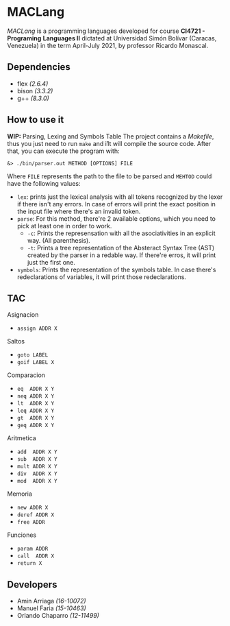 # **MACLang**

*MACLang* is a programming languages developed for course **CI4721 - Programing** 
**Languages II** dictated at Universidad Simón Bolívar (Caracas, Venezuela) in the 
term April-July 2021, by professor Ricardo Monascal.

## Dependencies
* flex *(2.6.4)*
* bison *(3.3.2)*
* g++ *(8.3.0)*

## How to use it

**WIP:** Parsing, Lexing and Symbols Table
The project contains a *Makefile*, thus you just need to run `make` and i1t
will compile the source code. After that, you can execute the program with:

```
&> ./bin/parser.out METHOD [OPTIONS] FILE
```

Where `FILE` represents the path to the file to be parsed and `MEHTOD` could 
have the following values:
  
  * `lex`: prints just the lexical analysis with all tokens recognized by the 
    lexer if there isn't any errors. In case of errors will print the exact 
    position in the input file where there's an invalid token.
  * `parse`: For this method, there're 2 available options, which you need to 
    pick at least one in order to work.
      * `-c`: Prints the represensation with all the asociativities in an 
        explicit way. (All parenthesis). 
      * `-t`: Prints a tree representation of the Absteract Syntax Tree (AST) 
        created by the parser in a redable way. If there're erros, it will
        print just the first one.   
  * `symbols`: Prints the representation of the symbols table. In case there's 
    redeclarations of variables, it will print those redeclarations.

## TAC 

Asignacion
  * `assign ADDR X` 

Saltos
  * `goto LABEL`
  * `goif LABEL X`

Comparacion
  * `eq  ADDR X Y`
  * `neq ADDR X Y`
  * `lt  ADDR X Y`
  * `leq ADDR X Y`
  * `gt  ADDR X Y`
  * `geq ADDR X Y`

Aritmetica
  * `add  ADDR X Y`
  * `sub  ADDR X Y`
  * `mult ADDR X Y`
  * `div  ADDR X Y`
  * `mod  ADDR X Y`

Memoria
  * `new ADDR X`
  * `deref ADDR X`
  * `free ADDR`

Funciones
  * `param ADDR`
  * `call  ADDR X`
  * `return X`


## Developers
* Amin Arriaga *(16-10072)*
* Manuel Faria *(15-10463)*
* Orlando Chaparro *(12-11499)*   
